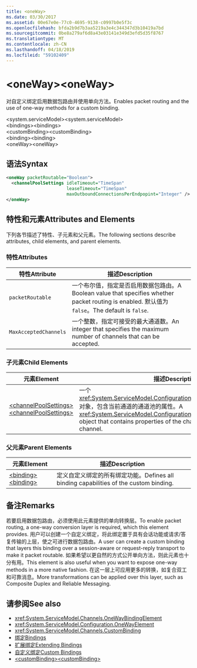 ```yaml
---
title: <oneWay>
ms.date: 03/30/2017
ms.assetid: 00e67e0e-77c0-4695-9138-c0997b0e5f3c
ms.openlocfilehash: bfda2b9d7b3aa5219a3e4c344347d3b10419a7bd
ms.sourcegitcommit: 0be8a279af6d8a43e03141e349d3efd5d35f8767
ms.translationtype: MT
ms.contentlocale: zh-CN
ms.lasthandoff: 04/18/2019
ms.locfileid: "59102409"
---
```

# <a name="oneway"></a><span data-ttu-id="4b764-101">\<oneWay></span><span class="sxs-lookup"><span data-stu-id="4b764-101">\<oneWay></span></span>
<span data-ttu-id="4b764-102">对自定义绑定启用数据包路由并使用单向方法。</span><span class="sxs-lookup"><span data-stu-id="4b764-102">Enables packet routing and the use of one-way methods for a custom binding.</span></span>  
  
 <span data-ttu-id="4b764-103">\<system.serviceModel></span><span class="sxs-lookup"><span data-stu-id="4b764-103">\<system.serviceModel></span></span>  
<span data-ttu-id="4b764-104">\<bindings></span><span class="sxs-lookup"><span data-stu-id="4b764-104">\<bindings></span></span>  
<span data-ttu-id="4b764-105">\<customBinding></span><span class="sxs-lookup"><span data-stu-id="4b764-105">\<customBinding></span></span>  
<span data-ttu-id="4b764-106">\<binding></span><span class="sxs-lookup"><span data-stu-id="4b764-106">\<binding></span></span>  
<span data-ttu-id="4b764-107">\<oneWay></span><span class="sxs-lookup"><span data-stu-id="4b764-107">\<oneWay></span></span>  
  
## <a name="syntax"></a><span data-ttu-id="4b764-108">语法</span><span class="sxs-lookup"><span data-stu-id="4b764-108">Syntax</span></span>  
  
```xml  
<oneWay packetRoutable="Boolean">
  <channelPoolSettings idleTimeout="TimeSpan"
                       leaseTimeout="TimeSpan"
                       maxOutboundConnectionsPerEndpopint="Integer" />
</oneWay>
```  
  
## <a name="attributes-and-elements"></a><span data-ttu-id="4b764-109">特性和元素</span><span class="sxs-lookup"><span data-stu-id="4b764-109">Attributes and Elements</span></span>  
 <span data-ttu-id="4b764-110">下列各节描述了特性、子元素和父元素。</span><span class="sxs-lookup"><span data-stu-id="4b764-110">The following sections describe attributes, child elements, and parent elements.</span></span>  
  
### <a name="attributes"></a><span data-ttu-id="4b764-111">特性</span><span class="sxs-lookup"><span data-stu-id="4b764-111">Attributes</span></span>  
  
|<span data-ttu-id="4b764-112">特性</span><span class="sxs-lookup"><span data-stu-id="4b764-112">Attribute</span></span>|<span data-ttu-id="4b764-113">描述</span><span class="sxs-lookup"><span data-stu-id="4b764-113">Description</span></span>|  
|---------------|-----------------|  
|`packetRoutable`|<span data-ttu-id="4b764-114">一个布尔值，指定是否启用数据包路由。</span><span class="sxs-lookup"><span data-stu-id="4b764-114">A Boolean value that specifies whether packet routing is enabled.</span></span> <span data-ttu-id="4b764-115">默认值为 `false`。</span><span class="sxs-lookup"><span data-stu-id="4b764-115">The default is `false`.</span></span>|  
|`MaxAcceptedChannels`|<span data-ttu-id="4b764-116">一个整数，指定可接受的最大通道数。</span><span class="sxs-lookup"><span data-stu-id="4b764-116">An integer that specifies the maximum number of channels that can be accepted.</span></span>|  
  
### <a name="child-elements"></a><span data-ttu-id="4b764-117">子元素</span><span class="sxs-lookup"><span data-stu-id="4b764-117">Child Elements</span></span>  
  
|<span data-ttu-id="4b764-118">元素</span><span class="sxs-lookup"><span data-stu-id="4b764-118">Element</span></span>|<span data-ttu-id="4b764-119">描述</span><span class="sxs-lookup"><span data-stu-id="4b764-119">Description</span></span>|  
|-------------|-----------------|  
|[<span data-ttu-id="4b764-120">\<channelPoolSettings></span><span class="sxs-lookup"><span data-stu-id="4b764-120">\<channelPoolSettings></span></span>](../../../../../docs/framework/configure-apps/file-schema/wcf/channelpoolsettings.md)|<span data-ttu-id="4b764-121">一个 <xref:System.ServiceModel.Configuration.ChannelPoolSettingsElement> 对象，包含当前通道的通道池的属性。</span><span class="sxs-lookup"><span data-stu-id="4b764-121">A <xref:System.ServiceModel.Configuration.ChannelPoolSettingsElement> object that contains properties of the channel pool for the current channel.</span></span>|  
  
### <a name="parent-elements"></a><span data-ttu-id="4b764-122">父元素</span><span class="sxs-lookup"><span data-stu-id="4b764-122">Parent Elements</span></span>  
  
|<span data-ttu-id="4b764-123">元素</span><span class="sxs-lookup"><span data-stu-id="4b764-123">Element</span></span>|<span data-ttu-id="4b764-124">描述</span><span class="sxs-lookup"><span data-stu-id="4b764-124">Description</span></span>|  
|-------------|-----------------|  
|[<span data-ttu-id="4b764-125">\<binding></span><span class="sxs-lookup"><span data-stu-id="4b764-125">\<binding></span></span>](../../../../../docs/framework/misc/binding.md)|<span data-ttu-id="4b764-126">定义自定义绑定的所有绑定功能。</span><span class="sxs-lookup"><span data-stu-id="4b764-126">Defines all binding capabilities of the custom binding.</span></span>|  
  
## <a name="remarks"></a><span data-ttu-id="4b764-127">备注</span><span class="sxs-lookup"><span data-stu-id="4b764-127">Remarks</span></span>  
 <span data-ttu-id="4b764-128">若要启用数据包路由，必须使用此元素提供的单向转换层。</span><span class="sxs-lookup"><span data-stu-id="4b764-128">To enable packet routing, a one-way conversion layer is required, which this element provides.</span></span> <span data-ttu-id="4b764-129">用户可以创建一个自定义绑定，将此绑定置于具有会话功能或请求/答复传输的上层，使之可进行数据包路由。</span><span class="sxs-lookup"><span data-stu-id="4b764-129">A user can create a custom binding that layers this binding over a session-aware or request-reply transport to make it packet routable.</span></span> <span data-ttu-id="4b764-130">如果希望以更自然的方式公开单向方法，则此元素也十分有用。</span><span class="sxs-lookup"><span data-stu-id="4b764-130">This element is also useful when you want to expose one-way methods in a more native fashion.</span></span> <span data-ttu-id="4b764-131">在这一层上可应用更多的转换，如复合双工和可靠消息。</span><span class="sxs-lookup"><span data-stu-id="4b764-131">More transformations can be applied over this layer, such as Composite Duplex and Reliable Messaging.</span></span>  
  
## <a name="see-also"></a><span data-ttu-id="4b764-132">请参阅</span><span class="sxs-lookup"><span data-stu-id="4b764-132">See also</span></span>

- <xref:System.ServiceModel.Channels.OneWayBindingElement>
- <xref:System.ServiceModel.Configuration.OneWayElement>
- <xref:System.ServiceModel.Channels.CustomBinding>
- [<span data-ttu-id="4b764-133">绑定</span><span class="sxs-lookup"><span data-stu-id="4b764-133">Bindings</span></span>](../../../../../docs/framework/wcf/bindings.md)
- [<span data-ttu-id="4b764-134">扩展绑定</span><span class="sxs-lookup"><span data-stu-id="4b764-134">Extending Bindings</span></span>](../../../../../docs/framework/wcf/extending/extending-bindings.md)
- [<span data-ttu-id="4b764-135">自定义绑定</span><span class="sxs-lookup"><span data-stu-id="4b764-135">Custom Bindings</span></span>](../../../../../docs/framework/wcf/extending/custom-bindings.md)
- [<span data-ttu-id="4b764-136">\<customBinding></span><span class="sxs-lookup"><span data-stu-id="4b764-136">\<customBinding></span></span>](../../../../../docs/framework/configure-apps/file-schema/wcf/custombinding.md)
